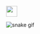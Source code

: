 <img src="https://raw.githubusercontent.com/MartinHeinz/MartinHeinz/master/wave.gif" width="30px">

![snake gif](https://github.com/wavescats/wavescats/blob/output/github-contribution-grid-snake.gif)
